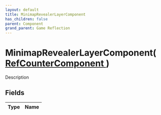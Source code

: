 ```yaml
---
layout: default
title: MinimapRevealerLayerComponent
has_children: false
parent: Component
grand_parent: Game Reflection
---
```

# MinimapRevealerLayerComponent( [ RefCounterComponent ](/riftbreaker-wiki/docs/game-reflection/components/ref_counter_component/) )
Description 

## Fields

| Type | Name |
|:----------|:--------------|

